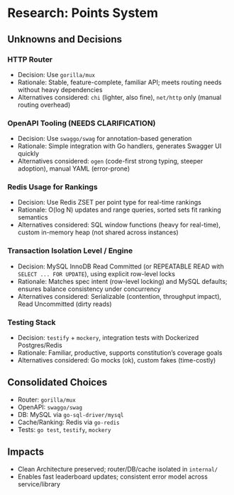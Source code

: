 # Research: Points System

## Unknowns and Decisions

### HTTP Router
- Decision: Use `gorilla/mux`
- Rationale: Stable, feature-complete, familiar API; meets routing needs without heavy dependencies
- Alternatives considered: `chi` (lighter, also fine), `net/http` only (manual routing overhead)

### OpenAPI Tooling (NEEDS CLARIFICATION)
- Decision: Use `swaggo/swag` for annotation-based generation
- Rationale: Simple integration with Go handlers, generates Swagger UI quickly
- Alternatives considered: `ogen` (code-first strong typing, steeper adoption), manual YAML (error-prone)

### Redis Usage for Rankings
- Decision: Use Redis ZSET per point type for real-time rankings
- Rationale: O(log N) updates and range queries, sorted sets fit ranking semantics
- Alternatives considered: SQL window functions (heavy for real-time), custom in-memory heap (not shared across instances)

### Transaction Isolation Level / Engine
- Decision: MySQL InnoDB Read Committed (or REPEATABLE READ with `SELECT ... FOR UPDATE`), using explicit row-level locks
- Rationale: Matches spec intent (row-level locking) and MySQL defaults; ensures balance consistency under concurrency
- Alternatives considered: Serializable (contention, throughput impact), Read Uncommitted (dirty reads)

### Testing Stack
- Decision: `testify` + `mockery`, integration tests with Dockerized Postgres/Redis
- Rationale: Familiar, productive, supports constitution’s coverage goals
- Alternatives considered: Go mocks (ok), custom fakes (time-costly)

## Consolidated Choices

- Router: `gorilla/mux`
- OpenAPI: `swaggo/swag`
- DB: MySQL via `go-sql-driver/mysql`
- Cache/Ranking: Redis via `go-redis`
- Tests: `go test`, `testify`, `mockery`

## Impacts

- Clean Architecture preserved; router/DB/cache isolated in `internal/`
- Enables fast leaderboard updates; consistent error model across service/library


